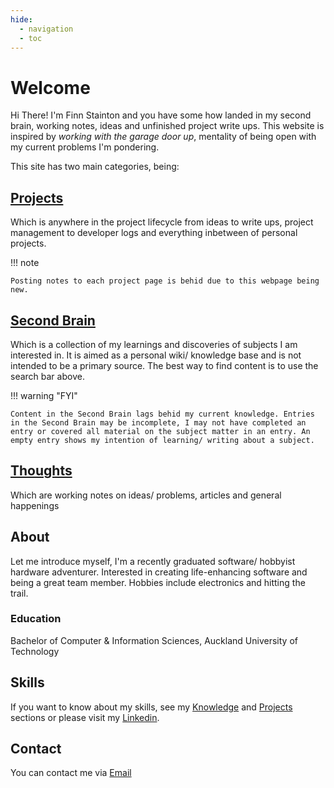 ```yaml
---
hide:
  - navigation
  - toc
---
```


# Welcome

Hi There! I'm Finn Stainton and you have some how landed in my second brain, working notes, ideas and unfinished project write ups. This website is inspired by   *working with the garage door up*, mentality of being open with my current problems I'm pondering.

This site has two main categories, being:

## [Projects](https://finn-stainton.github.io/Projects)
Which is anywhere in the project lifecycle from ideas to write ups, project management to developer logs and everything inbetween of personal projects.

!!! note

    Posting notes to each project page is behid due to this webpage being new.

## [Second Brain](https://finn-stainton.github.io/Second-Brain)
Which is a collection of my learnings and discoveries of subjects I am interested in. It is aimed as a personal wiki/ knowledge base and is not intended to be a primary source. The best way to find content is to use the search bar above.

!!! warning  "FYI"

    Content in the Second Brain lags behid my current knowledge. Entries in the Second Brain may be incomplete, I may not have completed an entry or covered all material on the subject matter in an entry. An empty entry shows my intention of learning/ writing about a subject.  
   
## [Thoughts](https://finn-stainton.github.io/Thoughts)
Which are working notes on ideas/ problems, articles and general happenings

## About

Let me introduce myself, I'm a recently graduated software/ hobbyist hardware adventurer. Interested in creating life-enhancing software and being a great team member. Hobbies include electronics and hitting the trail.

### Education
Bachelor of Computer & Information Sciences, Auckland University of Technology


## Skills

If you want to know about my skills, see my [Knowledge](https://finn-stainton.github.io/knowledge) and [Projects](https://finn-stainton.github.io/projects) sections or please visit my [Linkedin](https://www.linkedin.com/in/finn-stainton-202525214).

## Contact

You can contact me via [Email](mailto://finnstainton@gmail.com)